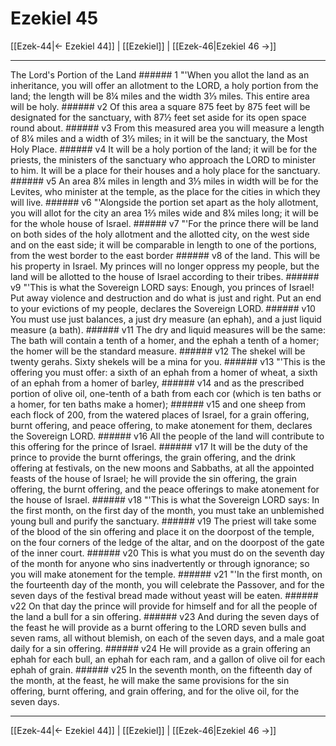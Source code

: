 # Ezekiel 45

[[Ezek-44|← Ezekiel 44]] | [[Ezekiel]] | [[Ezek-46|Ezekiel 46 →]]
***

The Lord's Portion of the Land ###### 1 "'When you allot the land as an inheritance, you will offer an allotment to the LORD, a holy portion from the land; the length will be 8¼ miles and the width 3⅓ miles. This entire area will be holy. ###### v2 Of this area a square 875 feet by 875 feet will be designated for the sanctuary, with 87½ feet set aside for its open space round about. ###### v3 From this measured area you will measure a length of 8¼ miles and a width of 3⅓ miles; in it will be the sanctuary, the Most Holy Place. ###### v4 It will be a holy portion of the land; it will be for the priests, the ministers of the sanctuary who approach the LORD to minister to him. It will be a place for their houses and a holy place for the sanctuary. ###### v5 An area 8¼ miles in length and 3⅓ miles in width will be for the Levites, who minister at the temple, as the place for the cities in which they will live. ###### v6 "'Alongside the portion set apart as the holy allotment, you will allot for the city an area 1⅔ miles wide and 8¼ miles long; it will be for the whole house of Israel. ###### v7 "'For the prince there will be land on both sides of the holy allotment and the allotted city, on the west side and on the east side; it will be comparable in length to one of the portions, from the west border to the east border ###### v8 of the land. This will be his property in Israel. My princes will no longer oppress my people, but the land will be allotted to the house of Israel according to their tribes. ###### v9 "'This is what the Sovereign LORD says: Enough, you princes of Israel! Put away violence and destruction and do what is just and right. Put an end to your evictions of my people, declares the Sovereign LORD. ###### v10 You must use just balances, a just dry measure (an ephah), and a just liquid measure (a bath). ###### v11 The dry and liquid measures will be the same: The bath will contain a tenth of a homer, and the ephah a tenth of a homer; the homer will be the standard measure. ###### v12 The shekel will be twenty gerahs. Sixty shekels will be a mina for you. ###### v13 "'This is the offering you must offer: a sixth of an ephah from a homer of wheat, a sixth of an ephah from a homer of barley, ###### v14 and as the prescribed portion of olive oil, one-tenth of a bath from each cor (which is ten baths or a homer, for ten baths make a homer); ###### v15 and one sheep from each flock of 200, from the watered places of Israel, for a grain offering, burnt offering, and peace offering, to make atonement for them, declares the Sovereign LORD. ###### v16 All the people of the land will contribute to this offering for the prince of Israel. ###### v17 It will be the duty of the prince to provide the burnt offerings, the grain offering, and the drink offering at festivals, on the new moons and Sabbaths, at all the appointed feasts of the house of Israel; he will provide the sin offering, the grain offering, the burnt offering, and the peace offerings to make atonement for the house of Israel. ###### v18 "'This is what the Sovereign LORD says: In the first month, on the first day of the month, you must take an unblemished young bull and purify the sanctuary. ###### v19 The priest will take some of the blood of the sin offering and place it on the doorpost of the temple, on the four corners of the ledge of the altar, and on the doorpost of the gate of the inner court. ###### v20 This is what you must do on the seventh day of the month for anyone who sins inadvertently or through ignorance; so you will make atonement for the temple. ###### v21 "'In the first month, on the fourteenth day of the month, you will celebrate the Passover, and for the seven days of the festival bread made without yeast will be eaten. ###### v22 On that day the prince will provide for himself and for all the people of the land a bull for a sin offering. ###### v23 And during the seven days of the feast he will provide as a burnt offering to the LORD seven bulls and seven rams, all without blemish, on each of the seven days, and a male goat daily for a sin offering. ###### v24 He will provide as a grain offering an ephah for each bull, an ephah for each ram, and a gallon of olive oil for each ephah of grain. ###### v25 In the seventh month, on the fifteenth day of the month, at the feast, he will make the same provisions for the sin offering, burnt offering, and grain offering, and for the olive oil, for the seven days.

***
[[Ezek-44|← Ezekiel 44]] | [[Ezekiel]] | [[Ezek-46|Ezekiel 46 →]]
